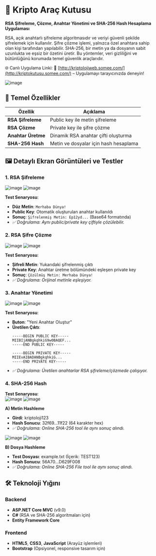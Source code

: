 # 🔐 Kripto Araç Kutusu

**RSA Şifreleme, Çözme, Anahtar Yönetimi ve SHA-256 Hash Hesaplama Uygulaması**

RSA, açık anahtarlı şifreleme algoritmasıdır ve veriyi güvenli şekilde şifrelemek için kullanılır.
Şifre çözme işlemi, yalnızca özel anahtara sahip olan kişi tarafından yapılabilir.
SHA-256, bir metin ya da dosyanın sabit uzunlukta ve eşsiz bir özetini üretir.
Bu yöntemler, veri gizliliğini ve bütünlüğünü korumada temel güvenlik araçlarıdır.

🌐 Canlı Uygulama Linki:
📎 [http://kriptolojiweb.somee.com/](http://kriptokutusu.somee.com/) – Uygulamayı tarayıcınızda deneyin!

![image](https://github.com/user-attachments/assets/703fc09d-2ae0-4dc2-881a-e2c01772aaf9)


## 🌟 Temel Özellikler
| Özellik | Açıklama |
|---------|----------|
| **RSA Şifreleme** | Public key ile metin şifreleme |
| **RSA Çözme** | Private key ile şifre çözme |
| **Anahtar Üretme** | Dinamik RSA anahtar çifti oluşturma |
| **SHA-256 Hash** | Metin ve dosyalar için hash hesaplama |


## 🖼️  Detaylı Ekran Görüntüleri ve Testler

### 1. RSA Şifreleme
![image](https://github.com/user-attachments/assets/31f65da6-c308-43ca-a5cc-11e477579145)   ![image](https://github.com/user-attachments/assets/a3aebf6b-e1bf-4837-b386-5dc1ca651156)

**Test Senaryosu**:  
- **Düz Metin**: `Merhaba Dünya!`  
- **Public Key**: Otomatik oluşturulan anahtar kullanıldı  
- **Sonuç**: `Şifrelenmiş Metin: Ep12yd...` (Base64 formatında)
- *✅ Doğrulama: Aynı public/private key çiftiyle çözülebilir.*

### 2. RSA Şifre Çözme
![image](https://github.com/user-attachments/assets/c2f536dc-ade2-446b-9da5-bb5d9ee621c4)   ![image](https://github.com/user-attachments/assets/bf25486c-ad6e-460f-8565-6492f309defb)

**Test Senaryosu**:  
- **Şifreli Metin**: Yukarıdaki şifrelenmiş çıktı  
- **Private Key**: Anahtar üretme bölümündeki eşleşen private key  
- **Sonuç**: `Çözülmüş Metin: Merhaba Dünya!`
- *✅ Doğrulama: Orijinal metinle eşleşiyor.*

### 3. Anahtar Yönetimi
![image](https://github.com/user-attachments/assets/2840b45c-a139-478c-8459-209e8ec01841)   ![image](https://github.com/user-attachments/assets/e03ba2d6-d81b-4ad4-8c61-d3bf13400687)

**Test Senaryosu**:  
- **Buton**: "Yeni Anahtar Oluştur"  
- **Üretilen Çıktı**:  
  ```text
  -----BEGIN PUBLIC KEY-----
  MIIBIjANBgkqhkiG9w0BAQEF...
  -----END PUBLIC KEY-----
  
  -----BEGIN PRIVATE KEY-----
  MIIEvAIBADANBgkqhkiG...
  -----END PRIVATE KEY-----
- *✅ Doğrulama: Üretilen anahtarlar RSA şifreleme/çözmede çalışıyor.*

### 4. SHA-256 Hash
**Test Senaryosu**:  
![image](https://github.com/user-attachments/assets/2c879ce2-84e4-4a1f-8ba9-0ce0833d0da2)   ![image](https://github.com/user-attachments/assets/106c207c-b3f7-4e63-845c-e80370be3309)

**A) Metin Hashleme**
- **Girdi**: kriptoloji123
- **Hash Sonucu**: 32f69...11f22 (64 karakter hex)
- *✅ Doğrulama: Online SHA-256 tool ile aynı sonuç alındı.*

![image](https://github.com/user-attachments/assets/52c63287-7bc9-4cb9-a028-87a5c8a8e93e)   ![image](https://github.com/user-attachments/assets/cc076920-09c4-4b50-b894-8b25cbbcf53d)

**B) Dosya Hashleme**
- **Test Dosyası**: example.txt (İçerik: TEST123)
- **Hash Sonucu**: 56A70...D629F008
- *✅ Doğrulama: Online SHA-256 File tool ile aynı sonuç alındı.*
   
## 🛠️ Teknoloji Yığını
### Backend
- **ASP.NET Core MVC** (v9.0)
- **C#** (RSA ve SHA-256 algoritmaları için)
- **Entity Framework Core** 

### Frontend
- **HTML5**, **CSS3**, **JavaScript** (Arayüz işlemleri)
- **Bootstrap** (Opsiyonel, responsive tasarım için)

